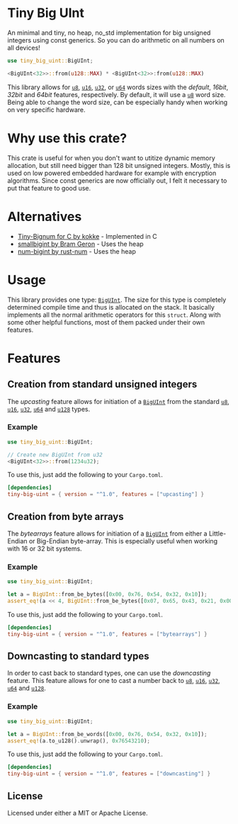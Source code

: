 # Tiny Big UInt

<!-- cargo-sync-readme start -->

An minimal and tiny, no heap, no_std implementation for big unsigned integers using
const generics. So you can do arithmetic on all numbers on all devices!

```rust
use tiny_big_uint::BigUInt;

<BigUInt<32>>::from(u128::MAX) * <BigUInt<32>>:from(u128::MAX)
```

This library allows for [`u8`](https://doc.rust-lang.org/stable/core/u8/), [`u16`](https://doc.rust-lang.org/stable/core/u16/), [`u32`](https://doc.rust-lang.org/stable/core/u32/), or
[`u64`](https://doc.rust-lang.org/stable/core/u64/) words sizes with the *default*, *16bit*, *32bit* and *64bit* features,
respectively. By default, it will use a [`u8`](https://doc.rust-lang.org/stable/core/u8/) word size. Being able to change the
word size, can be especially handy when working on very specific hardware.

# Why use this crate?

This crate is useful for when you don't want to utitize dynamic memory allocation, but still need bigger than 128
bit unsigned integers. Mostly, this is used on low powered embedded hardware for example with
encryption algorithms. Since const generics are now officially out, I felt it necessary to put
that feature to good use.

# Alternatives

* [Tiny-Bignum for C by kokke](https://github.com/kokke/tiny-bignum-c) - Implemented in C
* [smallbigint by Bram Geron](https://github.com/rusty-plasma/smallbigint) - Uses the heap
* [num-bigint by rust-num](https://github.com/rust-num/num-bigint) - Uses the heap

# Usage

This library provides one type: [`BigUInt`](https://docs.rs/tiny-big-uint/latest/tiny-big-uint/struct.BigUInt.html). The size for this type is
completely determined compile time and thus is allocated on the stack. It basically implements
all the normal arithmetic operators for this `struct`. Along with some other helpful functions,
most of them packed under their own features.

# Features

## Creation from standard unsigned integers

The *upcasting* feature allows for initiation of a [`BigUInt`](https://docs.rs/tiny-big-uint/latest/tiny-big-uint/struct.BigUInt.html) from the
standard [`u8`](https://doc.rust-lang.org/stable/core/u8/), [`u16`](https://doc.rust-lang.org/stable/core/u16/),
[`u32`](https://doc.rust-lang.org/stable/core/u32/), [`u64`](https://doc.rust-lang.org/stable/core/u64/) and [`u128`](https://doc.rust-lang.org/stable/core/u128/)
types.

### Example

```rust
use tiny_big_uint::BigUInt;

// Create new BigUInt from u32
<BigUInt<32>>::from(1234u32);
```

To use this, just add the following to your `Cargo.toml`.

```toml
[dependencies]
tiny-big-uint = { version = "^1.0", features = ["upcasting"] }
```

## Creation from byte arrays

The *bytearrays* feature allows for initiation of a [`BigUInt`](https://docs.rs/tiny-big-uint/latest/tiny-big-uint/struct.BigUInt.html) from either a
Little-Endian or Big-Endian byte-array. This is especially useful when working with 16 or 32
bit systems.

### Example

```rust
use tiny_big_uint::BigUInt;

let a = BigUInt::from_be_bytes([0x00, 0x76, 0x54, 0x32, 0x10]);
assert_eq!(a << 4, BigUInt::from_be_bytes([0x07, 0x65, 0x43, 0x21, 0x00]));
```

To use this, just add the following to your `Cargo.toml`.

```toml
[dependencies]
tiny-big-uint = { version = "^1.0", features = ["bytearrays"] }
```

## Downcasting to standard types

In order to cast back to standard types, one can use the *downcasting* feature. This feature
allows for one to cast a number back to [`u8`](https://doc.rust-lang.org/stable/core/u8/),
[`u16`](https://doc.rust-lang.org/stable/core/u16/), [`u32`](https://doc.rust-lang.org/stable/core/u32/), [`u64`](https://doc.rust-lang.org/stable/core/u64/) and
[`u128`](https://doc.rust-lang.org/stable/core/u128/).

### Example

```rust
use tiny_big_uint::BigUInt;

let a = BigUInt::from_be_words([0x00, 0x76, 0x54, 0x32, 0x10]);
assert_eq!(a.to_u128().unwrap(), 0x76543210);
```

To use this, just add the following to your `Cargo.toml`.

```toml
[dependencies]
tiny-big-uint = { version = "^1.0", features = ["downcasting"] }
```

<!-- cargo-sync-readme end -->

## License

Licensed under either a MIT or Apache License.
